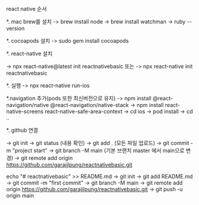 react native 순서


*. mac brew를 설치
-> brew install node
-> brew install watchman
-> ruby --version

*. cocoapods 설치
-> sudo gem install cocoapods

*. react-native 설치

-> npx react-native@latest init reactnativebasic
또는
-> npx react-native init reactnativebasic

*. 실행
-> npx react-native run-ios

*.navigation 추가(pods 또한 최신버전으로 유지)
-> npm install @react-navigation/native @react-navigation/native-stack
-> npm install react-native-screens react-native-safe-area-context
-> cd ios
-> pod install
-> cd ..

*. github 연결

-> git init
-> git status (내용 확인)
-> git add . (모든 파일 업로드)
-> git commit -m "project start"
-> git branch -M main (기본 브랜치 master 에서 main으로 변경)
-> git remote add origin https://github.com/garajilpung/reactnativebasic.git

echo "# reactnativebasic" >> README.md
-> git init
-> git add README.md
-> git commit -m "first commit"
-> git branch -M main
-> git remote add origin https://github.com/garajilpung/reactnativebasic.git
-> git push -u origin main

